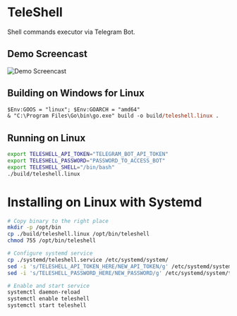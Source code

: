 # TeleShell

Shell commands executor via Telegram Bot.

## Demo Screencast

![Demo Screencast](screencast.gif)

## Building on Windows for Linux

```ps
$Env:GOOS = "linux"; $Env:GOARCH = "amd64"
& "C:\Program Files\Go\bin\go.exe" build -o build/teleshell.linux .
```

## Running on Linux

```bash
export TELESHELL_API_TOKEN="TELEGRAM_BOT_API_TOKEN"
export TELESHELL_PASSWORD="PASSWORD_TO_ACCESS_BOT"
export TELESHELL_SHELL="/bin/bash"
./build/teleshell.linux
```

# Installing on Linux with Systemd

```bash
# Copy binary to the right place
mkdir -p /opt/bin
cp ./build/teleshell.linux /opt/bin/teleshell
chmod 755 /opt/bin/teleshell

# Configure systemd service
cp ./systemd/teleshell.service /etc/systemd/system/
sed -i 's/TELESHELL_API_TOKEN_HERE/NEW_API_TOKEN/g' /etc/systemd/system/teleshell.service
sed -i 's/TELESHELL_PASSWORD_HERE/NEW_PASSWORD/g' /etc/systemd/system/teleshell.service

# Enable and start service
systemctl daemon-reload
systemctl enable teleshell
systemctl start teleshell
```
